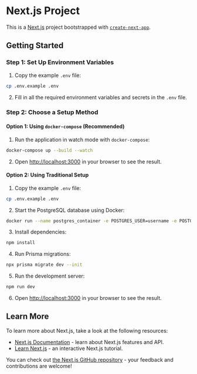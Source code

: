 # Next.js Project

This is a [Next.js](https://nextjs.org) project bootstrapped with [`create-next-app`](https://nextjs.org/docs/app/api-reference/cli/create-next-app).

## Getting Started

### Step 1: Set Up Environment Variables

1. Copy the example `.env` file:

```bash
cp .env.example .env
```

2. Fill in all the required environment variables and secrets in the `.env` file.

### Step 2: Choose a Setup Method

#### Option 1: Using `docker-compose` (Recommended)

1. Run the application in watch mode with `docker-compose`:

```bash
docker-compose up --build --watch
```

2. Open [http://localhost:3000](http://localhost:3000) in your browser to see the result.

#### Option 2: Using Traditional Setup

1. Copy the example `.env` file:

```bash
cp .env.example .env
```

2. Start the PostgreSQL database using Docker:

```bash
docker run --name postgres_container -e POSTGRES_USER=username -e POSTGRES_PASSWORD=password -e POSTGRES_DB=mydatabase -p 5432:5432 -d postgres:latest
```

3. Install dependencies:

```bash
npm install
```

4. Run Prisma migrations:

```bash
npx prisma migrate dev --init
```

5. Run the development server:

```bash
npm run dev
```

6. Open [http://localhost:3000](http://localhost:3000) in your browser to see the result.

## Learn More

To learn more about Next.js, take a look at the following resources:

- [Next.js Documentation](https://nextjs.org/docs) - learn about Next.js features and API.
- [Learn Next.js](https://nextjs.org/learn) - an interactive Next.js tutorial.

You can check out [the Next.js GitHub repository](https://github.com/vercel/next.js) - your feedback and contributions are welcome!

